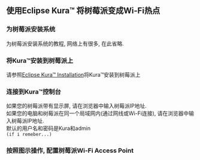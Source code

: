 ## 使用Eclipse Kura™ 将树莓派变成Wi-Fi热点

### 为树莓派安装系统
为树莓派安装系统的教程, 网络上有很多, 在此省略.

### 将Kura™安装到树莓派上
请参照[Eclipse Kura™ Installation](https://eclipse.github.io/kura/intro/raspberry-pi-quick-start.html)将Kura™安装到树莓派上

### 连接到Kura™控制台
如果您的树莓派带有显示屏, 请在浏览器中输入树莓派IP地址.  
如果您的电脑和树莓派在同一个局域网内(通过网线或Wi-Fi连接), 请在浏览器中输入树莓派IP地址.  
默认的用户名和密码是Kura和admin  
`(if i remeber...)`

### 按照图示操作, 配置树莓派Wi-Fi Access Point
